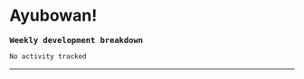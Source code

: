 # Ayubowan!

<samp> **Weekly development breakdown**</samp>

<!--START_SECTION:waka-->

```txt
No activity tracked
```

<!--END_SECTION:waka-->

---
